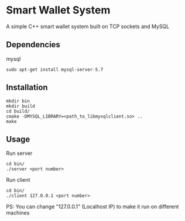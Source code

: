 # Smart Wallet System
A simple C++ smart wallet system built on TCP sockets and MySQL

## Dependencies

mysql

```
sudo apt-get install mysql-server-5.7
``` 

## Installation

```
mkdir bin
mkdir build
cd build/
cmake -DMYSQL_LIBRARY=<path_to_libmysqlclient.so> ..
make
```

## Usage


Run server
```
cd bin/
./server <port number>
```

Run client 
```
cd bin/
./client 127.0.0.1 <port number>
```

PS:
You can change "127.0.0.1" (Localhost IP) to make it run on different machines
